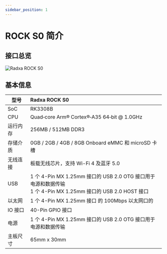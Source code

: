```yaml
---
sidebar_position: 1
---
```


# ROCK S0 简介

## 接口总览

![Radxa ROCK S0](/img/rockpi/s0/mark_rock_pi_s0.webp)

## 基本信息

| 型号     | Radxa ROCK S0                                                                                                     |
| -------- | :---------------------------------------------------------------------------------------------------------------- |
| SoC      | RK3308B                                                                                                           |
| CPU      | Quad‑core Arm® Cortex®‑A35 64‑bit @ 1.0GHz                                                                      |
| 运行内存 | 256MB / 512MB DDR3                                                                                                |
| 存储介质 | 0GB / 2GB / 4GB / 8GB Onboard eMMC 和 microSD 卡槽                                                                |
| 无线连接 | 板载无线芯片，支持 Wi-Fi 4 及蓝牙 5.0                                                                             |
| USB      | 1 个 4-Pin MX 1.25mm 接口的 USB 2.0 OTG 接口用于电源和数据传输 <br/>1 个 4-Pin MX 1.25mm 接口的 USB 2.0 HOST 接口 |
| 以太网   | 1 个 4-Pin MX 1.25mm 接口 的 100Mbps 以太网口的                                                                   |
| IO 接口  | 40-Pin GPIO 接口                                                                                                  |
| 电源     | 1 个 4-Pin MX 1.25mm 接口的 USB 2.0 OTG 接口用于电源和数据传输                                                    |
| 主板尺寸 | 65mm x 30mm                                                                                                       |
